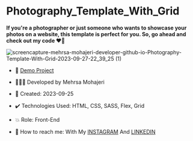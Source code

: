 # Photography_Template_With_Grid

**If you're a photographer or just someone who wants to showcase your photos on a website, this template is perfect for you. So, go ahead and check out my code ♥️📸**

![screencapture-mehrsa-mohajeri-developer-github-io-Photography-Template-With-Grid-2023-09-27-22_39_25 (1)](https://github.com/Mehrsa-Mohajeri-Developer/Photography_Template_With_Grid/assets/145048780/4a42b73f-f910-4e7f-957c-b4ca77274433)

- 🔗 [Demo Project](https://mehrsa-mohajeri-developer.github.io/Photography_Template_With_Grid/)

- 👩🏻‍💻 Developed by Mehrsa Mohajeri

- 📆 Created: 2023-09-25

- ✔️ Technologies Used: HTML, CSS, SASS, Flex, Grid

- 💥 Role: Front-End

- 📲 How to reach me: With My [INSTAGRAM](https://www.instagram.com/mehrsa_mohajeri_developer) And [LINKEDIN](https://www.linkedin.com/in/mehrsa-mohajeri-developer)

